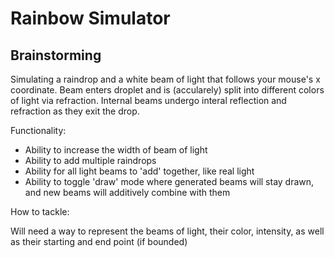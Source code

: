 # Rainbow Simulator

## Brainstorming

Simulating a raindrop and a white beam of light that follows your mouse's x coordinate.
Beam enters droplet and is (accularely) split into different colors of light via refraction.
Internal beams undergo interal reflection and refraction as they exit the drop. 

Functionality:
- Ability to increase the width of beam of light
- Ability to add multiple raindrops
- Ability for all light beams to 'add' together, like real light
- Ability to toggle 'draw' mode where generated beams will stay drawn, and new
  beams will additively combine with them

How to tackle:

Will need a way to represent the beams of light, their color, intensity, as well as their 
starting and end point (if bounded)

